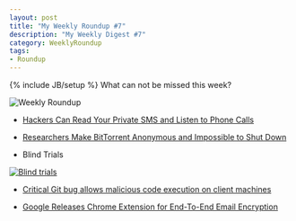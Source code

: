 ```yaml
---
layout: post
title: "My Weekly Roundup #7"
description: "My Weekly Digest #7"
category: WeeklyRoundup
tags: 
- Roundup
---
```

{% include JB/setup %}
What can not be missed this week?

![Weekly Roundup](https://m3hogw-ch3301.files.1drv.com/y2pGokBTIFXn7-waw4ox3h9MsiYg1NLeM7EzllHai10fy4aL6sT4AaKbhpjlLGZmuFPFh8fhiAcdcXAaVhch1ftkS31-9Z19P6hWtt0RzygNAwYzSY2s4JXsdpxaj3XKXDoOprliH8wEp6vMO6PC3QWUw/reading.jpg)
<!-- more -->

- [Hackers Can Read Your Private SMS and Listen to Phone Calls](http://thehackernews.com/2014/12/hackers-can-read-your-private-sms-and.html)

- [Researchers Make BitTorrent Anonymous and Impossible to Shut Down](http://torrentfreak.com/bittorrent-anonymous-and-impossible-to-shut-down-141218/)

- Blind Trials

[![Blind trials](http://imgs.xkcd.com/comics/blind_trials.png)](http://xkcd.com/1462/)

- [Critical Git bug allows malicious code execution on client machines](http://arstechnica.com/security/2014/12/critical-git-bug-allows-malicious-code-execution-on-client-machines/)

- [Google Releases Chrome Extension for End-To-End Email Encryption](http://thehackernews.com/2014/12/gmail-end-to-end-encryption.html)
